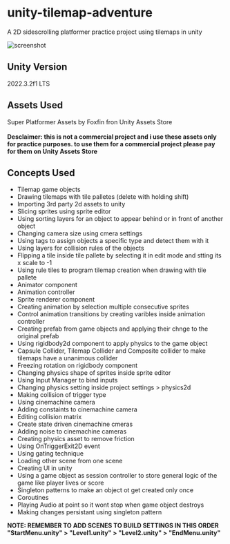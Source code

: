 # unity-tilemap-adventure
A 2D sidescrolling platformer practice project using tilemaps in unity

![screenshot](https://github.com/sinamhdn/unity-tilemap-adventure/assets/34884156/6c9800c6-d3fe-4986-97c0-2d40cf5315e6)

## Unity Version
2022.3.2f1 LTS

## Assets Used
Super Platformer Assets by Foxfin fron Unity Assets Store\
\
**Desclaimer: this is not a commercial project and i use these assets only for practice purposes. to use them for a commercial project please pay for them on Unity Assets Store**

## Concepts Used
- Tilemap game objects
- Drawing tilemaps with tile palletes (delete with holding shift)
- Importing 3rd party 2d assets to unity
- Slicing sprites using sprite editor
- Using sorting layers for an object to appear behind or in front of another object
- Changing camera size using cmera settings
- Using tags to assign objects a specific type and detect them with it
- Using layers for collision rules of the objects
- Flipping a tile inside tile pallete by selecting it in edit mode and stting its x scale to -1
- Using rule tiles to program tilemap creation when drawing with tile pallete
- Animator component
- Animation controller
- Sprite renderer component
- Creating animation by selection multiple consecutive sprites
- Control animation transitions by creating varibles inside animation controller
- Creating prefab from game objects and applying their chnge to the original prefab
- Using rigidbody2d component to apply physics to the game object
- Capsule Collider, Tilemap Collider and Composite collider to make tilemaps have a unanimous collider
- Freezing rotation on rigidbody component
- Changing physics shape of sprites inside sprite editor
- Using Input Manager to bind inputs
- Changing physics setting inside project settings > physics2d
- Making collision of trigger type
- Using cinemachine camera
- Adding constaints to cinemachine camera
- Editing collision matrix
- Create state driven cinemachine cmeras
- Adding noise to cinemachine cameras
- Creating physics asset to remove friction
- Using OnTriggerExit2D event
- Using gating technique
- Loading other scene from one scene
- Creating UI in unity
- Using a game object as session controller to store general logic of the game like player lives or score
- Singleton patterns to make an object ot get created only once
- Coroutines
- Playing Audio at point so it wont stop when game object destroys
- Making changes persistant using singleton pattern

**NOTE: REMEMBER TO ADD SCENES TO BUILD SETTINGS IN THIS ORDER "StartMenu.unity" > "Level1.unity" > "Level2.unity" > "EndMenu.unity"**
